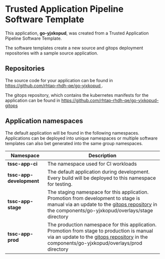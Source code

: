 # Trusted Application Pipeline Software Template

This application, **go-yjxkopud**, was created from a Trusted Application Pipeline Software Template.

The software templates create a new source and gitops deployment repositories with a sample source application. 

## Repositories

The source code for your application can be found in [https://github.com/rhtap-rhdh-qe/go-yjxkopud ](https://github.com/rhtap-rhdh-qe/go-yjxkopud ).
 
The gitops repository, which contains the kubernetes manifests for the application can be found in 
[https://github.com/rhtap-rhdh-qe/go-yjxkopud-gitops ](https://github.com/rhtap-rhdh-qe/go-yjxkopud-gitops ) 

## Application namespaces 

The default application will be found in the following namespaces. Applications can be deployed into unique namespaces or multiple software templates can also bet generated into the same group namespaces.  

|  Namespace   |  Description   |  
| -------- | -------- |
| **tssc-app-ci** | The namespace used for CI workloads |
| **tssc-app-development** | The default application during development. Every build will be deployed to this namespace for testing. |
| **tssc-app-stage** | The staging namespace for this application. Promotion from development to stage is manual via an update to the [gitops repository](https://github.com/rhtap-rhdh-qe/go-yjxkopud-gitops ) in the components/go-yjxkopud/overlays/stage directory |
| **tssc-app-prod** | The production namespace for this application. Promotion from stage to production is manual via an update to the [gitops repository](https://github.com/rhtap-rhdh-qe/go-yjxkopud-gitops ) in the components/go-yjxkopud/overlays/prod directory |
